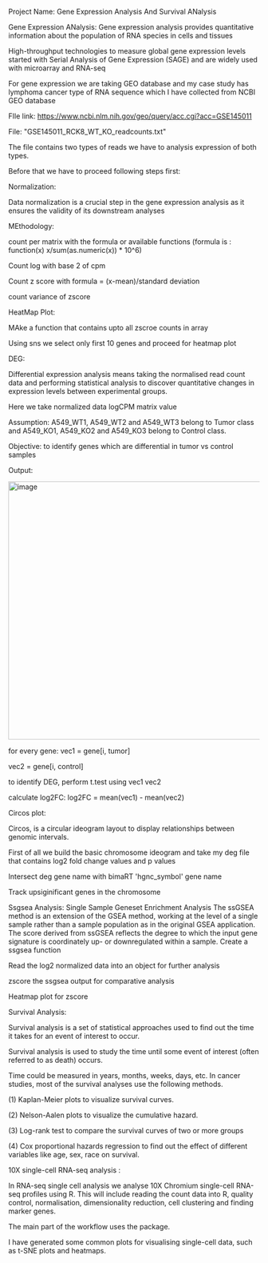 Project Name: Gene Expression Analysis And Survival ANalysis

Gene Expression ANalysis:
Gene expression analysis provides quantitative information about the population of RNA species in cells and tissues

High-throughput technologies to measure global gene expression levels started with Serial Analysis of Gene Expression (SAGE) and 
are widely used with microarray and RNA-seq 

For gene expression we are taking GEO database and my case study has lymphoma cancer type of RNA sequence which I have collected from NCBI GEO database

FIle link: https://www.ncbi.nlm.nih.gov/geo/query/acc.cgi?acc=GSE145011

File: "GSE145011_RCK8_WT_KO_readcounts.txt"

The file contains two types of reads we have to analysis expression of both types.

Before that we have to proceed following steps first:

Normalization:

Data normalization is a crucial step in the gene expression analysis as it ensures the validity of its downstream analyses

MEthodology:

count per matrix with the formula or available functions (formula is : function(x) x/sum(as.numeric(x)) * 10^6)

Count log with base 2 of cpm 

Count z score with formula = (x-mean)/standard deviation 

count variance of zscore

HeatMap Plot:

MAke a function that contains upto all zscroe counts in array 

Using sns we select only first 10 genes and proceed for heatmap plot

DEG:

Differential expression analysis means taking the normalised read count data and performing statistical analysis to discover 
quantitative changes in expression levels between experimental groups.

Here we take normalized data logCPM matrix value 

Assumption: A549_WT1, A549_WT2 and A549_WT3 belong to Tumor class and A549_KO1, A549_KO2 and
A549_KO3 belong to Control class.

Objective: to identify genes which are differential in tumor vs control samples

Output:

<img width="516" alt="image" src="https://user-images.githubusercontent.com/107881646/197228148-f4b38d9f-dc68-47e2-9ba9-0a6622f80a6f.png">

for every gene:
vec1 = gene[i, tumor]

vec2 = gene[i, control]

to identify DEG,
perform t.test using vec1 vec2

calculate log2FC:
log2FC = mean(vec1) - mean(vec2)

Circos plot:

Circos, is a circular ideogram layout to display relationships between genomic intervals.

First of all we build the basic chromosome  ideogram
and take my deg file that contains log2 fold change values and p values

Intersect deg gene name  with bimaRT 'hgnc_symbol' gene name 

Track upsiginificant genes in the chromosome

Ssgsea Analysis:
Single Sample Geneset Enrichment Analysis The ssGSEA method is an extension of the GSEA method, working at the level of a single sample rather than a sample population as in the original GSEA application. The score derived from ssGSEA reflects the degree to which the input gene signature is coordinately up- or downregulated within a sample.
 Create a ssgsea function
 
Read the log2 normalized data into an object for further analysis

zscore the ssgsea output for comparative analysis

Heatmap plot for zscore 

Survival Analysis:

Survival analysis is a set of statistical approaches used to find out the time it takes for an event of interest to occur. 

Survival analysis is used to study the time until some event of interest (often referred to as death) occurs. 

Time could be measured in years, months, weeks, days, etc. In cancer studies, most of the survival analyses use the following methods. 

  (1) Kaplan-Meier plots to visualize survival curves. 
  
  (2) Nelson-Aalen plots to visualize the cumulative hazard. 
  
  (3) Log-rank test to compare the survival curves of two or more groups 
  
  (4) Cox proportional hazards regression to find out the effect of different variables like age, sex, race on survival.

10X single-cell RNA-seq analysis :

In RNA-seq single cell analysis we  analyse 10X Chromium single-cell RNA-seq profiles using R. 
This will include reading the count data into R, quality control, normalisation, dimensionality reduction, cell clustering and finding marker genes. 

The main part of the workflow uses the package. 

I have generated some  common plots for visualising single-cell data, such as t-SNE plots and heatmaps. 
